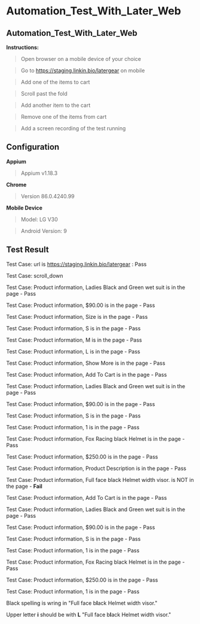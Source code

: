 # Automation_Test_With_Later_Web
## Automation_Test_With_Later_Web

**Instructions:**

> Open browser on a mobile device of your choice

> Go to https://staging.linkin.bio/latergear on mobile

> Add one of the items to cart

> Scroll past the fold

> Add another item to the cart

> Remove one of the items from cart

> Add a screen recording of the test running

## Configuration

**Appium**

> Appium v1.18.3

**Chrome**

> Version 86.0.4240.99

**Mobile Device**

> Model: LG V30

> Android Version: 9

## Test Result
Test Case: url is https://staging.linkin.bio/latergear : Pass

Test Case: scroll_down

Test Case: Product information, Ladies Black and Green wet suit is in the page - Pass

Test Case: Product information, $90.00 is in the page - Pass

Test Case: Product information, Size is in the page - Pass

Test Case: Product information, S is in the page - Pass

Test Case: Product information, M is in the page - Pass

Test Case: Product information, L is in the page - Pass

Test Case: Product information, Show More is in the page - Pass

Test Case: Product information, Add To Cart is in the page - Pass

Test Case: Product information, Ladies Black and Green wet suit is in the page - Pass

Test Case: Product information, $90.00 is in the page - Pass

Test Case: Product information, S is in the page - Pass

Test Case: Product information, 1 is in the page - Pass

Test Case: Product information, Fox Racing black Helmet is in the page - Pass

Test Case: Product information, $250.00 is in the page - Pass

Test Case: Product information, Product Description is in the page - Pass

Test Case: Product information, Full face black Helmet width visor. is NOT in the page - **Fail**

Test Case: Product information, Add To Cart is in the page - Pass

Test Case: Product information, Ladies Black and Green wet suit is in the page - Pass

Test Case: Product information, $90.00 is in the page - Pass

Test Case: Product information, S is in the page - Pass

Test Case: Product information, 1 is in the page - Pass

Test Case: Product information, Fox Racing black Helmet is in the page - Pass

Test Case: Product information, $250.00 is in the page - Pass

Test Case: Product information, 1 is in the page - Pass



Black spelling is wring in "Full face b**I**ack Helmet width visor." 

Upper letter **i** should be with **L** "Full face b**l**ack Helmet width visor."




